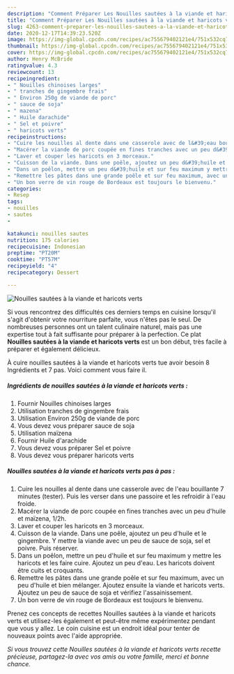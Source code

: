 ```yaml
---
description: "Comment Préparer Les Nouilles sautées à la viande et haricots verts"
title: "Comment Préparer Les Nouilles sautées à la viande et haricots verts"
slug: 4263-comment-preparer-les-nouilles-sautees-a-la-viande-et-haricots-verts
date: 2020-12-17T14:39:23.520Z
image: https://img-global.cpcdn.com/recipes/ac755679402121e4/751x532cq70/nouilles-sautees-a-la-viande-et-haricots-verts-photo-principale-de-la-recette.jpg
thumbnail: https://img-global.cpcdn.com/recipes/ac755679402121e4/751x532cq70/nouilles-sautees-a-la-viande-et-haricots-verts-photo-principale-de-la-recette.jpg
cover: https://img-global.cpcdn.com/recipes/ac755679402121e4/751x532cq70/nouilles-sautees-a-la-viande-et-haricots-verts-photo-principale-de-la-recette.jpg
author: Henry McBride
ratingvalue: 4.3
reviewcount: 13
recipeingredient:
- " Nouilles chinoises larges"
- " tranches de gingembre frais"
- " Environ 250g de viande de porc"
- " sauce de soja"
- " mazena"
- " Huile darachide"
- " Sel et poivre"
- " haricots verts"
recipeinstructions:
- "Cuire les nouilles al dente dans une casserole avec de l&#39;eau bouillante 7 minutes (tester). Puis les verser dans une passoire et les refroidir à l&#39;eau froide."
- "Macérer la viande de porc coupée en fines tranches avec un peu d&#39;huile et maïzena, 1/2h."
- "Laver et couper les haricots en 3 morceaux."
- "Cuisson de la viande. Dans une poêle, ajoutez un peu d&#39;huile et le gingembre. Y mettre la viande avec un peu de sauce de soja, sel et poivre. Puis réserver."
- "Dans un poêlon, mettre un peu d&#39;huile et sur feu maximum y mettre les haricots et les faire cuire. Ajoutez un peu d&#39;eau. Les haricots doivent être cuits et croquants."
- "Remettre les pâtes dans une grande poêle et sur feu maximum, avec un peu d&#39;huile et bien mélanger. Ajoutez ensuite la viande et haricots verts. Ajoutez un peu de sauce de soja et vérifiez l&#39;assainissement."
- "Un bon verre de vin rouge de Bordeaux est toujours le bienvenu."
categories:
- Resep
tags:
- nouilles
- sautes
- 

katakunci: nouilles sautes  
nutrition: 175 calories
recipecuisine: Indonesian
preptime: "PT20M"
cooktime: "PT57M"
recipeyield: "4"
recipecategory: Dessert

---
```



![Nouilles sautées à la viande et haricots verts](https://img-global.cpcdn.com/recipes/ac755679402121e4/751x532cq70/nouilles-sautees-a-la-viande-et-haricots-verts-photo-principale-de-la-recette.jpg)

Si vous rencontrez des difficultés ces derniers temps en cuisine lorsqu'il s'agit d'obtenir votre nourriture parfaite, vous n'êtes pas le seul. De nombreuses personnes ont un talent culinaire naturel, mais pas une expertise tout à fait suffisante pour préparer à la perfection. Ce plat <strong> Nouilles sautées à la viande et haricots verts </strong> est un bon début, très facile à préparer et également délicieux.

<!--inarticleads1-->

À cuire nouilles sautées à la viande et haricots verts tue avoir besoin 8 Ingrédients et 7 pas. Voici comment vous faire il.

##### Ingrédients de nouilles sautées à la viande et haricots verts :

1. Fournir  Nouilles chinoises larges
1. Utilisation  tranches de gingembre frais
1. Utilisation  Environ 250g de viande de porc
1. Vous devez vous préparer  sauce de soja
1. Utilisation  maïzena
1. Fournir  Huile d&#39;arachide
1. Vous devez vous préparer  Sel et poivre
1. Vous devez vous préparer  haricots verts




<!--inarticleads2-->

##### Nouilles sautées à la viande et haricots verts pas à pas :

1. Cuire les nouilles al dente dans une casserole avec de l&#39;eau bouillante 7 minutes (tester). Puis les verser dans une passoire et les refroidir à l&#39;eau froide.
1. Macérer la viande de porc coupée en fines tranches avec un peu d&#39;huile et maïzena, 1/2h.
1. Laver et couper les haricots en 3 morceaux.
1. Cuisson de la viande. Dans une poêle, ajoutez un peu d&#39;huile et le gingembre. Y mettre la viande avec un peu de sauce de soja, sel et poivre. Puis réserver.
1. Dans un poêlon, mettre un peu d&#39;huile et sur feu maximum y mettre les haricots et les faire cuire. Ajoutez un peu d&#39;eau. Les haricots doivent être cuits et croquants.
1. Remettre les pâtes dans une grande poêle et sur feu maximum, avec un peu d&#39;huile et bien mélanger. Ajoutez ensuite la viande et haricots verts. Ajoutez un peu de sauce de soja et vérifiez l&#39;assainissement.
1. Un bon verre de vin rouge de Bordeaux est toujours le bienvenu.




<!--inarticleads1-->

<p>
Prenez ces concepts de recettes Nouilles sautées à la viande et haricots verts et utilisez-les également et peut-être même expérimentez pendant que vous y allez. Le coin cuisine est un endroit idéal pour tenter de nouveaux points avec l'aide appropriée.
</p>

<p>
<i>Si vous trouvez cette Nouilles sautées à la viande et haricots verts recette précieuse, partagez-la avec vos amis ou votre famille, merci et bonne chance.</i>
</p>
